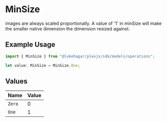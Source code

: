 # MinSize

images are always scaled proportionally. A value of '1' in minSize will make the smaller native dimension the dimension resized against.

## Example Usage

```typescript
import { MinSize } from "@lukehagar/plexjs/sdk/models/operations";

let value: MinSize = MinSize.One;
```

## Values

| Name   | Value  |
| ------ | ------ |
| `Zero` | 0      |
| `One`  | 1      |